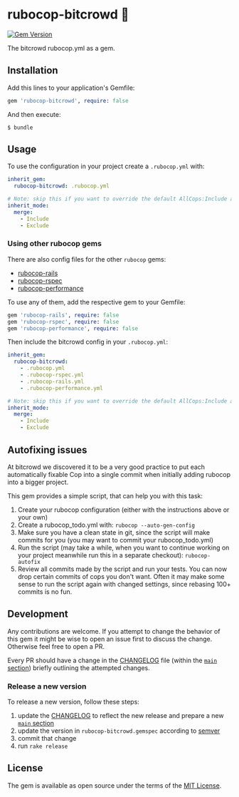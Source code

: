 # rubocop-bitcrowd 🚓

[![Gem Version](https://badge.fury.io/rb/rubocop-bitcrowd.svg)](https://badge.fury.io/rb/rubocop-bitcrowd)

The bitcrowd rubocop.yml as a gem.

## Installation

Add this lines to your application's Gemfile:

```ruby
gem 'rubocop-bitcrowd', require: false
```

And then execute:

    $ bundle

## Usage

To use the configuration in your project create a `.rubocop.yml` with:

```yml
inherit_gem:
  rubocop-bitcrowd: .rubocop.yml

# Note: skip this if you want to override the default AllCops:Include and AllCops:Exclude list
inherit_mode:
  merge:
    - Include
    - Exclude
```

### Using other rubocop gems

There are also config files for the other `rubocop` gems:
* [rubocop-rails](https://github.com/rubocop-hq/rubocop-rails)
* [rubocop-rspec](https://github.com/rubocop-hq/rubocop-rspec)
* [rubocop-performance](https://github.com/rubocop-hq/rubocop-performance)

To use any of them, add the respective gem to your Gemfile:

```ruby
gem 'rubocop-rails', require: false
gem 'rubocop-rspec', require: false
gem 'rubocop-performance', require: false
```

Then include the bitcrowd config in your `.rubocop.yml`:

```yml
inherit_gem:
  rubocop-bitcrowd:
    - .rubocop.yml
    - .rubocop-rspec.yml
    - .rubocop-rails.yml
    - .rubocop-performance.yml

# Note: skip this if you want to override the default AllCops:Include and AllCops:Exclude list
inherit_mode:
  merge:
    - Include
    - Exclude
```

## Autofixing issues

At bitcrowd we discovered it to be a very good practice to put each automatically fixable Cop into a single commit when initially adding rubocop into a bigger project.

This gem provides a simple script, that can help you with this task:

1. Create your rubocop configuration (either with the instructions above or your own)
2. Create a rubocop_todo.yml with: `rubocop --auto-gen-config`
3. Make sure you have a clean state in git, since the script will make commits for you (you may want to commit your rubocop_todo.yml)
4. Run the script (may take a while, when you want to continue working on your project meanwhile run this in a separate checkout): `rubocop-autofix`
5. Review all commits made by the script and run your tests. You can now drop certain commits of cops you don't want. Often it may make some sense to run the script again with changed settings, since rebasing 100+ commits is no fun.

## Development

Any contributions are welcome. If you attempt to change the behavior of this gem it might be wise to open an issue first to discuss the change. Otherwise feel free to open a PR.

Every PR should have a change in the [CHANGELOG](./CHANGELOG.md) file (within the [`main` section](./CHANGELOG.md#main)) briefly outlining the attempted changes.

### Release a new version

To release a new version, follow these steps:

1. update the [CHANGELOG](./CHANGELOG.md) to reflect the new release and prepare a new [`main` section](./CHANGELOG.md#main)
2. update the version in `rubocop-bitcrowd.gemspec` according to [semver](https://semver.org/)
3. commit that change
4. run `rake release`

## License

The gem is available as open source under the terms of the [MIT License](http://opensource.org/licenses/MIT).
